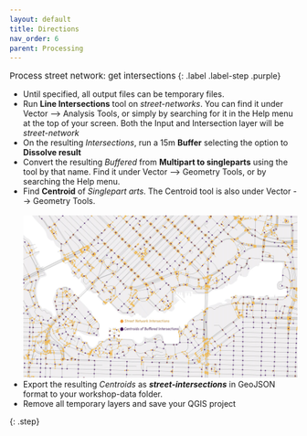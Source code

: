 ```yaml
---
layout: default
title: Directions
nav_order: 6
parent: Processing
---
```


<span style="font-size:15px;"> Process street network: get intersections</span> 
{: .label .label-step .purple}

* Until specified, all output files can be temporary files. 
* Run **Line Intersections** tool on <i>street-networks</i>. You can find it under Vector --> Analysis Tools, or simply by searching for it in the Help menu at the top of your screen. Both the Input and Intersection layer will be <i>street-network</i>
* On the resulting <i>Intersections</i>, run a 15m <b>Buffer</b> selecting the option to **Dissolve result** 
* Convert  the resulting <i>Buffered</i> from <b>Multipart to singleparts</b> using the tool by that name. Find it under Vector --> Geometry Tools, or by searching the Help menu. 
* Find <b>Centroid</b> of <i>Singlepart arts</i>. The Centroid tool is also under Vector --> Geometry Tools. <br><br>
![intersections-vs-centroids](./images/intersections-vs-centroids_20230219.jpg)
* Export the resulting <i>Centroids</i> as ***street-intersections*** in GeoJSON format to your workshop-data folder.
* Remove all temporary layers and save your QGIS project
<!-- * <b>Extract by locations</b> intersections (within boundary unce. boundary isnt aerial buffer? if so, would have had to find centroids of intersections within that area - this step is unclear whether it wants intersections or buffer centroids - going with centroids for now) maybe can just skip this?  -->
{: .step}
